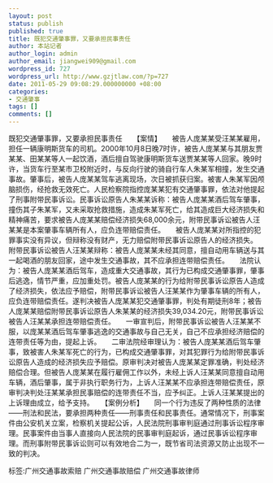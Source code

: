 ```yaml
---
layout: post
status: publish
published: true
title: 既犯交通肇事罪，又要承担民事责任
author: 本站记者
author_login: admin
author_email: jiangwei909@gmail.com
wordpress_id: 727
wordpress_url: http://www.gzjtlaw.com/?p=727
date: 2011-05-29 09:08:29.000000000 +08:00
categories:
- 交通肇事
tags: []
comments: []
---
```

既犯交通肇事罪，又要承担民事责任　　【案情】　　被告人庞某某受汪某某雇用，担任一辆康明斯货车的司机。2000年10月8日晚7时许，被告人庞某某与其朋友贾某某、田某某等人一起饮酒，酒后擅自驾驶康明斯货车送贾某某等人回家。晚9时许，当货车行至某市卫校附近时，与反向行驶的骑自行车人朱某军相撞，发生交通事故。肇事后，被告人庞某某驾车逃离现场，次日被抓获归案。被害人朱某军因颅脑损伤，经抢救无效死亡。人民检察院指控庞某某犯有交通肇事罪，依法对他提起了刑事附带民事诉讼。民事诉讼原告人朱某某诉称：被告人庞某某酒后驾车肇事，撞伤其子朱某军，又未采取抢救措施，造成朱某军死亡，给其造成巨大经济损失和精神痛苦，要求被告人庞某某赔偿经济损失68,000余元，附带民事诉讼被告人汪某某是本案肇事车辆所有人，应负连带赔偿责任。　　被告人庞某某对所指控的犯罪事实没有异议，但辩称没有财产，无力赔偿附带民事诉讼原告人的经济损失。　　附带民事诉讼被告人汪某某辩称：被告人庞某某未经其同意，擅自动用车辆送与其一起喝酒的朋友回家，途中发生交通事故，其不应承担连带赔偿责任。　　法院认为：被告人庞某某酒后驾车，造成重大交通事故，其行为已构成交通肇事罪，肇事后逃逸，情节严重，应加重处罚。被告人庞某某的行为给附带民事诉讼原告人造成了经济损失，依法应予赔偿，附带民事诉讼被告人汪某某作为肇事车辆的所有人，应负连带赔偿责任。遂判决被告人庞某某犯交通肇事罪，判处有期徒刑8年；被告人庞某某赔偿附带民事诉讼原告人朱某某的经济损失39,034.20元，附带民事诉讼被告人汪某某承担连带赔偿责任。　　一审宣判后，附带民事诉讼被告人汪某某不服，以庞某某酒后驾车肇事逃逸的交通事故与自己无关，自己不应承担经济赔偿的连带责任等为由，提起上诉。　　二审法院经审理认为：被告人庞某某酒后驾车肇事，致被害人朱某军死亡的行为，已构成交通肇事罪，对其犯罪行为给附带民事诉讼原告人造成的经济损失应予赔偿。原审判决对被告人庞某某定罪准确，判处经济赔偿合理。但被告人庞某某在履行雇佣工作以外，未经上诉人汪某某同意擅自动用车辆，酒后肇事，属于非执行职务行为，上诉人汪某某不应承担连带赔偿责任，原审判决判处汪某某承担民事赔偿的连带责任不当，应予纠正。上诉人汪某某提出的上诉理由成立，给予支持。　　【案例分析】　　同一个行为违反了两种性质的法律&mdash;&mdash;刑法和民法，要承担两种责任&mdash;&mdash;刑事责任和民事责任。通常情况下，刑事案件由公安机关立案，检察机关提起公诉，人民法院刑事审判庭通过刑事诉讼程序审理。民事案件由当事人直接向人民法院的民事审判庭起诉，通过民事诉讼程序审理。而刑事附带民事诉讼则可以有效地合二为一，既节省司法资源又防止出现不一致的判决。标签:广州交通事故索赔 广州交通事故赔偿 广州交通事故律师
